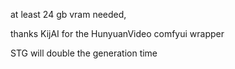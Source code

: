 at least 24 gb vram needed,

thanks KijAI for the HunyuanVideo comfyui wrapper

STG will double the generation time
